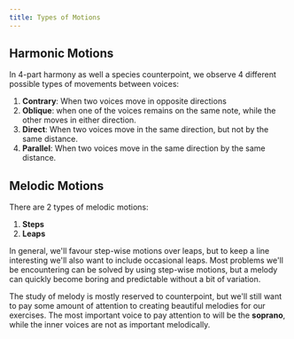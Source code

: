 ```yaml
---
title: Types of Motions
---
```


## Harmonic Motions

In 4-part harmony as well a species counterpoint, we observe 4 different possible types of movements between voices:

1. **Contrary**: When two voices move in opposite directions
2. **Oblique**: when one of the voices remains on the same note, while the other moves in either direction.
3. **Direct**: When two voices move in the same direction, but not by the same distance.
4. **Parallel**: When two voices move in the same direction by the same distance.

## Melodic Motions

There are 2 types of melodic motions:

1. **Steps**
2. **Leaps**

In general, we'll favour step-wise motions over leaps, but to keep a line interesting we'll also want to include occasional leaps.  Most problems we'll be encountering can be solved by using step-wise motions, but a melody can quickly become boring and predictable without a bit of variation.

The study of melody is mostly reserved to counterpoint, but we'll still want to pay some amount of attention to creating beautiful melodies for our exercises.  The most important voice to pay attention to will be the **soprano**, while the inner voices are not as important melodically.
